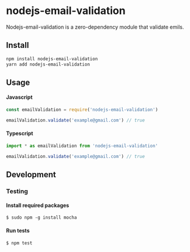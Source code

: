# nodejs-email-validation

Nodejs-email-validation is a zero-dependency module that validate emils.

## Install

```bash
npm install nodejs-email-validation
yarn add nodejs-email-validation
```

## Usage

#### Javascript

```js
const emailValidation = require('nodejs-email-validation')

emailValidation.validate('example@gmail.com') // true
```

#### Typescript

```ts
import * as emailValidation from 'nodejs-email-validation'

emailValidation.validate('example@gmail.com') // true
```

## Development

### Testing

#### Install required packages

```
$ sudo npm -g install mocha
```

#### Run tests

```
$ npm test
```
